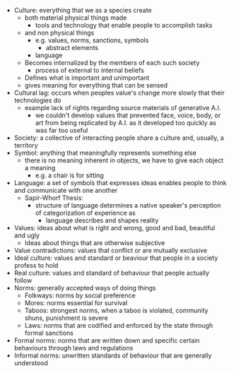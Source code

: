 - Culture: everything that we as a species create
	- both material physical things made
		- tools and technology that enable people to accomplish tasks
	- and non physical things
		- e.g. values, norms, sanctions, symbols
			- abstract elements
		- language
	- Becomes internalized by the members of each such society
		- process of external to internal beliefs
	- Defines what is important and unimportant
	- gives meaning for everything that can be sensed
- Cultural lag: occurs when peoples value's change more slowly that their technologies do
	- example lack of rights regarding source materials of generative A.I.
		- we couldn't develop values that prevented face, voice, body, or art from being replicated by A.I. as it developed too quickly as was far too useful
- Society: a collective of interacting people share a culture and, usually, a territory
- Symbol: anything that meaningfully represents something else
	- there is no meaning inherent in objects, we have to give each object a meaning
		- e.g. a chair is for sitting
- Language: a set of symbols that expresses ideas enables people to think and communicate with one another
	- Sapir-Whorf Thesis: 
		- structure of language determines a native speaker's perception of categorization of experience as
			- language describes and shapes reality
- Values: ideas about what is right and wrong, good and bad, beautiful and ugly
	- Ideas about things that are otherwise subjective
- Value contradictions: values that conflict or are mutually exclusive
- Ideal culture: values and standard or beaviour that people in a society profess to hold
- Real culture: values and standard of behaviour that people actually follow
- Norms: generally accepted ways of doing things
	- Folkways: norms by social preference
	- Mores: norms essential for survival
	- Taboos: strongest norms, when a taboo is violated, community shuns, punishment is severe
	- Laws: norms that are codified and enforced by the state through formal sanctions
- Formal norms: norms that are written down and specific certain behaviours through laws and regulations
- Informal norms: unwritten standards of behaviour that are generally understood

